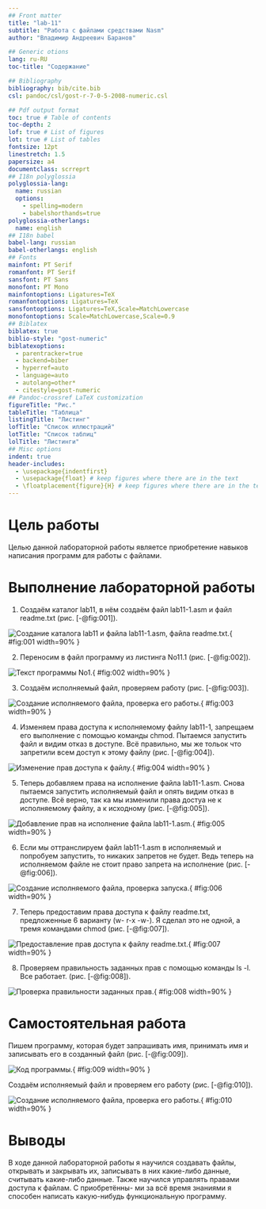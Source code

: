 ```yaml
---
## Front matter
title: "lab-11"
subtitle: "Работа с файлами средствами Nasm"
author: "Владимир Андреевич Баранов"

## Generic otions
lang: ru-RU
toc-title: "Содержание"

## Bibliography
bibliography: bib/cite.bib
csl: pandoc/csl/gost-r-7-0-5-2008-numeric.csl

## Pdf output format
toc: true # Table of contents
toc-depth: 2
lof: true # List of figures
lot: true # List of tables
fontsize: 12pt
linestretch: 1.5
papersize: a4
documentclass: scrreprt
## I18n polyglossia
polyglossia-lang:
  name: russian
  options:
	- spelling=modern
	- babelshorthands=true
polyglossia-otherlangs:
  name: english
## I18n babel
babel-lang: russian
babel-otherlangs: english
## Fonts
mainfont: PT Serif
romanfont: PT Serif
sansfont: PT Sans
monofont: PT Mono
mainfontoptions: Ligatures=TeX
romanfontoptions: Ligatures=TeX
sansfontoptions: Ligatures=TeX,Scale=MatchLowercase
monofontoptions: Scale=MatchLowercase,Scale=0.9
## Biblatex
biblatex: true
biblio-style: "gost-numeric"
biblatexoptions:
  - parentracker=true
  - backend=biber
  - hyperref=auto
  - language=auto
  - autolang=other*
  - citestyle=gost-numeric
## Pandoc-crossref LaTeX customization
figureTitle: "Рис."
tableTitle: "Таблица"
listingTitle: "Листинг"
lofTitle: "Список иллюстраций"
lotTitle: "Список таблиц"
lolTitle: "Листинги"
## Misc options
indent: true
header-includes:
  - \usepackage{indentfirst}
  - \usepackage{float} # keep figures where there are in the text
  - \floatplacement{figure}{H} # keep figures where there are in the text
---
```


# Цель работы

Целью данной лабораторной работы являетсе приобретение навыков написания программ для работы с файлами.


# Выполнение лабораторной работы

1. Cоздаём каталог lab11, в нём создаём файл lab11-1.asm и файл
readme.txt (рис. [-@fig:001]).

![Создание каталога lab11 и файла lab11-1.asm, файла readme.txt.](image/1.png){ #fig:001 width=90% }

2. Переносим в файл программу из листинга No11.1 (рис. [-@fig:002]).

![Текст программы No1.](image/2.png){ #fig:002 width=90% }

3. Создаём исполняемый файл, проверяем работу (рис. [-@fig:003]).

![Создание исполняемого файла, проверка его работы.](image/3.png){ #fig:003 width=90% }

4. Изменяем права доступа к исполняемому файлу lab11-1, запрещаем его
выполнение с помощью команды chmod. Пытаемся запустить файл и видим
отказ в доступе. Всё правильно, мы же тольок что запретили всем доступ к
этому файлу (рис. [-@fig:004]).

![Изменение прав доступа к файлу.](image/4.png){ #fig:004 width=90% }

5. Теперь добавляем права на исполнение файла lab11-1.asm. Снова пытаемся
запустить исполняемый файл и опять видим отказ в доступе. Всё верно,
так ка мы изменили права достуа не к исполняемому файлу, а к исходному (рис. [-@fig:005]).

![Добавление прав на исполнение файла lab11-1.asm.](image/5.png){ #fig:005 width=90% }

6. Если мы оттранслируем файл lab11-1.asm в исполняемый и попробуем
запустить, то никаких запретов не будет. Ведь теперь на исполняемом файле
не стоит право запрета на исполнение (рис. [-@fig:006]).

![Создание исполняемого файла, проверка запуска.](image/6.png){ #fig:006 width=90% }

7. Теперь предоставим права доступа к файлу readme.txt, предложенные 6
варианту (w- r-x -w-). Я сделал это не одной, а тремя командами chmod (рис. [-@fig:007]).

![Предоставление прав доступа к файлу readme.txt.](image/7.png){ #fig:007 width=90% }

8. Проверяем правильность заданных прав с помощью команды ls -l. Все работает. (рис. [-@fig:008]).

![Проверка правильности заданных прав.](image/8.png){ #fig:008 width=90% }

# Самостоятельная работа

Пишем программу, которая будет запрашивать имя, принимать имя и записывать его в созданный файл (рис. [-@fig:009]).

![Код программы.](image/9.png){ #fig:009 width=90% }

Создаём исполняемый файл и проверяем его работу (рис. [-@fig:010]).

![Создание исполняемого файла, проверка его работы.](image/10.png){ #fig:010 width=90% }

# Выводы

В ходе данной лабораторной работы я научился создавать файлы, открывать
и закрывать их, записывать в них какие-либо данные, считывать какие-либо
данные. Также научился управлять правами доступа к файлам. С приобретённы-
ми за всё время знаниями я способен написать какую-нибудь функциональную
программу.

